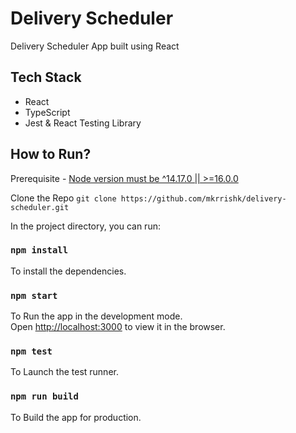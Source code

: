# Delivery Scheduler

Delivery Scheduler App built using React

## Tech Stack

* React
* TypeScript
* Jest & React Testing Library

## How to Run?

Prerequisite - [Node version must be ^14.17.0 || >=16.0.0](https://github.com/facebook/create-react-app/issues/11792)

Clone the Repo `git clone https://github.com/mkrrishk/delivery-scheduler.git`

In the project directory, you can run:

### `npm install`

To install the dependencies.

### `npm start`

To Run the app in the development mode.\
Open [http://localhost:3000](http://localhost:3000) to view it in the browser.

### `npm test`

To Launch the test runner.

### `npm run build`

To Build the app for production.
